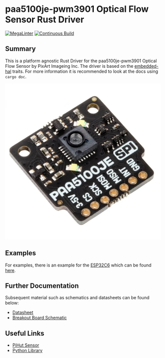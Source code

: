 # paa5100je-pwm3901 Optical Flow Sensor Rust Driver

[![MegaLinter](https://github.com/dysonltd/paa5100je-pwm3901/actions/workflows/mega-linter.yaml/badge.svg)](https://github.com/dysonltd/paa5100je-pwm3901/actions/workflows/mega-linter.yaml) [![Continuous Build](https://github.com/dysonltd/paa5100je-pwm3901/actions/workflows/continuous-build.yaml/badge.svg)](https://github.com/dysonltd/paa5100je-pwm3901/actions/workflows/continuous-build.yaml)

## Summary

This is a platform agnostic Rust Driver for the paa5100je-pwm3901 Optical Flow Sensor by PixArt Imageing Inc. The driver is based on the [embedded-hal](https://docs.rs/embedded-hal/latest/embedded_hal/) traits. For more information it is recommended to look at the docs using `cargo doc`.

![Optical Flow Breakout Board](./docs/Optical%20Flow%20Breakout%20Board.png)

## Examples

For examples, there is an example for the [ESP32C6](https://unexpectedmaker.com/shop.html#!/TinyC6/p/602208790) which can be found [here](./examples/esp32c6/src/bin/async_main.rs).

## Further Documentation

Subsequent material such as schematics and datasheets can be found below:

- [Datasheet](./docs/PAA5100JE-Q-GDS-R1.00_25072018.pdf)
- [Breakout Board Schematic](./docs/PAA5100JE_PIM573_schematic.pdf)

## Useful Links

- [PiHut Sensor](https://thepihut.com/products/paa5100je-near-optical-flow-spi-breakout)
- [Python Library](https://github.com/pimoroni/pmw3901-python)
